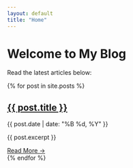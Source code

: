 ```yaml
---
layout: default
title: "Home"
---
```


<h1>Welcome to My Blog</h1>
<p>Read the latest articles below:</p>

<div class="blog-list">
{% for post in site.posts %}
    <div class="blog-item">
        <h2><a href="{{ post.url }}">{{ post.title }}</a></h2>
        <p class="date">{{ post.date | date: "%B %d, %Y" }}</p>
        <p>{{ post.excerpt }}</p>
        <a class="read-more" href="{{ post.url }}">Read More →</a>
    </div>
{% endfor %}
</div>
